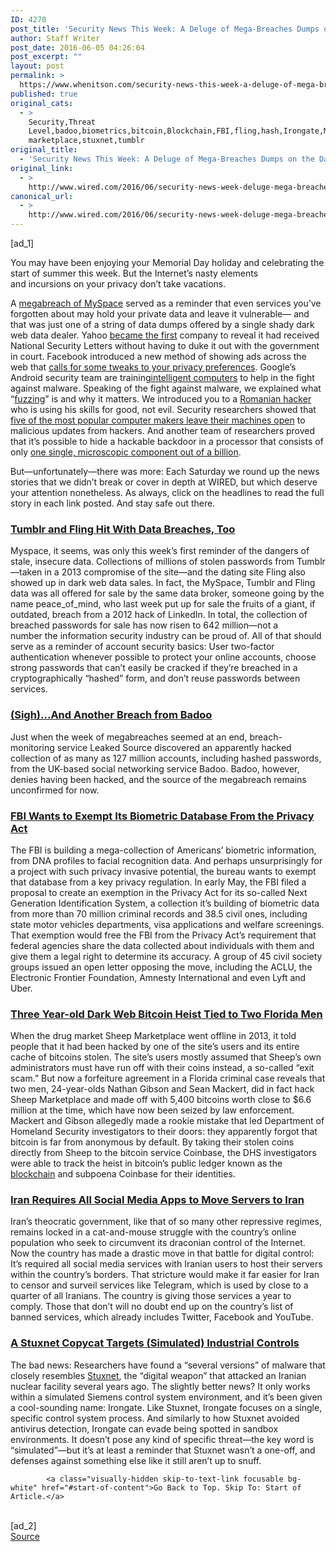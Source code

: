 ```yaml
---
ID: 4270
post_title: 'Security News This Week: A Deluge of Mega-Breaches Dumps on the Dark Web'
author: Staff Writer
post_date: 2016-06-05 04:26:04
post_excerpt: ""
layout: post
permalink: >
  https://www.whenitson.com/security-news-this-week-a-deluge-of-mega-breaches-dumps-on-the-dark-web/
published: true
original_cats:
  - >
    Security,Threat
    Level,badoo,biometrics,bitcoin,Blockchain,FBI,fling,hash,Irongate,MySpace,sheep
    marketplace,stuxnet,tumblr
original_title:
  - 'Security News This Week: A Deluge of Mega-Breaches Dumps on the Dark Web'
original_link:
  - >
    http://www.wired.com/2016/06/security-news-week-deluge-mega-breaches-dumps-dark-web/
canonical_url:
  - >
    http://www.wired.com/2016/06/security-news-week-deluge-mega-breaches-dumps-dark-web/
---
```

 [ad_1]
<br><div id=""><p>You may have been enjoying your Memorial Day holiday and celebrating the start of summer this week. But the Internet’s nasty elements and incursions on your privacy don’t take vacations.</p>
<p>A <a href="https://www.wired.com/2016/05/hack-brief-old-myspace-account-just-came-back-haunt/" target="_blank">megabreach of MySpace</a> served as a reminder that even services you’ve forgotten about may hold your private data and leave it vulnerable— and that was just one of a string of data dumps offered by a single shady dark web data dealer. Yahoo <a href="https://www.wired.com/2016/06/yahoo-publishes-national-security-letters-fbi-drops-gag-orders/" target="_blank">became the first</a> company to reveal it had received National Security Letters without having to duke it out with the government in court. Facebook introduced a new method of showing ads across the web that <a href="https://www.wired.com/2016/06/go-check-facebooks-new-privacy-settings/" target="_blank">calls for some tweaks to your privacy preferences</a>. Google’s Android security team are training<a href="https://www.wired.com/2016/06/googles-android-security-team-turns-machine-learning/" target="_blank">intelligent computers</a> to help in the fight against malware. Speaking of the fight against malware, we explained what “<a href="https://www.wired.com/2016/06/hacker-lexicon-fuzzing/" target="_blank">fuzzing</a>” is and why it matters. We introduced you to a <a href="https://www.wired.com/2016/05/romanian-teen-hacker-hunts-bugs-resist-dark-side/" target="_blank">Romanian hacker</a> who is using his skills for good, not evil. Security researchers showed that <a href="https://www.wired.com/2016/05/2036876/" target="_blank">five of the most popular computer makers leave their machines open</a> to malicious updates from hackers. And another team of researchers proved that it’s possible to hide a hackable backdoor in a processor that consists of only <a href="https://www.wired.com/2016/06/demonically-clever-backdoor-hides-inside-computer-chip/" target="_blank">one single, microscopic component out of a billion</a>.</p>
<p>But—unfortunately—there was more: Each Saturday we round up the news stories that we didn’t break or cover in depth at WIRED, but which deserve your attention nonetheless. As always, click on the headlines to read the full story in each link posted. And stay safe out there.</p>
<h3><a href="http://arstechnica.com/security/2016/05/cluster-of-megabreaches-compromise-a-whopping-642-million-passwords/" target="_blank">Tumblr and Fling Hit With Data Breaches, Too</a></h3>
<p>Myspace, it seems, was only this week’s first reminder of the dangers of stale, insecure data. Collections of millions of stolen passwords from Tumblr—taken in a 2013 compromise of the site—and the dating site Fling also showed up in dark web data sales. In fact, the MySpace, Tumblr and Fling data was all offered for sale by the same data broker, someone going by the name peace_of_mind, who last week put up for sale the fruits of a giant, if outdated, breach from a 2012 hack of LinkedIn. In total, the collection of breached passwords for sale has now risen to 642 million—not a number the information security industry can be proud of. All of that should serve as a reminder of account security basics: User two-factor authentication whenever possible to protect your online accounts, choose strong passwords that can’t easily be cracked if they’re breached in a cryptographically “hashed” form, and don’t reuse passwords between services.</p>
<h3><a href="http://motherboard.vice.com/read/another-day-another-hack-user-accounts-of-dating-site-badoo">(Sigh)…And Another Breach from Badoo</a></h3>
<p>Just when the week of megabreaches seemed at an end, breach-monitoring service Leaked Source discovered an apparently hacked collection of as many as 127 million accounts, including hashed passwords, from the UK-based social networking service Badoo. Badoo, however, denies having been hacked, and the source of the megabreach remains unconfirmed for now.</p>
<h3><a href="https://theintercept.com/2016/06/01/the-fbi-wants-to-exempt-massive-biometric-database-from-the-privacy-act/" target="_blank">FBI Wants to Exempt Its Biometric Database From the Privacy Act</a></h3>
<p>The FBI is building a mega-collection of Americans’ biometric information, from DNA profiles to facial recognition data. And perhaps unsurprisingly for a project with such privacy invasive potential, the bureau wants to exempt that database from a key privacy regulation. In early May, the FBI filed a proposal to create an exemption in the Privacy Act for its so-called Next Generation Identification System, a collection it’s building of biometric data from more than 70 million criminal records and 38.5 civil ones, including state motor vehicles departments, visa applications and welfare screenings. That exemption would free the FBI from the Privacy Act’s requirement that federal agencies share the data collected about individuals with them and give them a legal right to determine its accuracy. A group of 45 civil society groups issued an open letter opposing the move, including the ACLU, the Electronic Frontier Foundation, Amnesty International and even Lyft and Uber.</p>
<h3><a href="http://www.forbes.com/sites/laurashin/2016/05/30/mystery-solved-6-6-million-bitcoin-theft-that-brought-down-dark-web-site-tied-to-2-florida-men/#4858127753bb" target="_blank">Three Year-old Dark Web Bitcoin Heist Tied to Two Florida Men</a></h3>
<p>When the drug market Sheep Marketplace went offline in 2013, it told people that it had been hacked by one of the site’s users and its entire cache of bitcoins stolen. The site’s users mostly assumed that Sheep’s own administrators must have run off with their coins instead, a so-called “exit scam.” But now a forfeiture agreement in a Florida criminal case reveals that two men, 24-year-olds Nathan Gibson and Sean Mackert, did in fact hack Sheep Marketplace and made off with 5,400 bitcoins worth close to $6.6 million at the time, which have now been seized by law enforcement. Mackert and Gibson allegedly made a rookie mistake that led Department of Homeland Security investigators to their doors: they apparently forgot that bitcoin is far from anonymous by default. By taking their stolen coins directly from Sheep to the bitcoin service Coinbase, the DHS investigators were able to track the heist in bitcoin’s public ledger known as the <a href="https://www.wired.com/2016/03/must-understand-bitcoin-regulate/" target="_blank">blockchain</a> and subpoena Coinbase for their identities.</p>
<h3><a href="http://www.reuters.com/article/internet-iran-idusl8n18q0in" target="_blank">Iran Requires All Social Media Apps to Move Servers to Iran</a></h3>
<p>Iran’s theocratic government, like that of so many other repressive regimes, remains locked in a cat-and-mouse struggle with the country’s online population who seek to circumvent its draconian control of the Internet. Now the country has made a drastic move in that battle for digital control: It’s required all social media services with Iranian users to host their servers within the country’s borders. That stricture would make it far easier for Iran to censor and surveil services like Telegram, which is used by close to a quarter of all Iranians. The country is giving those services a year to comply. Those that don’t will no doubt end up on the country’s list of banned services, which already includes Twitter, Facebook and YouTube.</p>
<h3><a href="https://www.fireeye.com/blog/threat-research/2016/06/irongate_ics_malware.html" target="_blank">A Stuxnet Copycat Targets (Simulated) Industrial Controls</a></h3>
<p>The bad news: Researchers have found a “several versions” of malware that closely resembles <a href="https://www.wired.com/2014/11/countdown-to-zero-day-stuxnet/" target="_blank">Stuxnet</a>, the “digital weapon” that attacked an Iranian nuclear facility several years ago. The slightly better news? It only works within a simulated Siemens control system environment, and it’s been given a cool-sounding name: Irongate. Like Stuxnet, Irongate focuses on a single, specific control system process. And similarly to how Stuxnet avoided antivirus detection, Irongate can evade being spotted in sandbox environments. It doesn’t pose any kind of specific threat—the key word is “simulated”—but it’s at least a reminder that Stuxnet wasn’t a one-off, and defenses against something else like it still aren’t up to snuff.</p>

			<a class="visually-hidden skip-to-text-link focusable bg-white" href="#start-of-content">Go Back to Top. Skip To: Start of Article.</a>

			
</div>
<br>[ad_2]
<br><a href="http://www.wired.com/2016/06/security-news-week-deluge-mega-breaches-dumps-dark-web/">Source </a>
